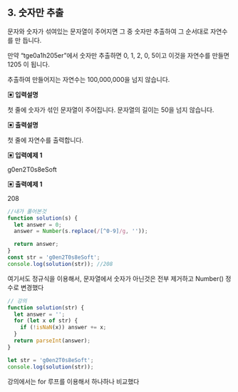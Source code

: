 ## 3\. 숫자만 추출

문자와 숫자가 섞여있는 문자열이 주어지면 그 중 숫자만 추출하여 그 순서대로 자연수를 만 듭니다.

만약 “tge0a1h205er”에서 숫자만 추출하면 0, 1, 2, 0, 5이고 이것을 자연수를 만들면 1205 이 됩니다.

추출하여 만들어지는 자연수는 100,000,000을 넘지 않습니다.

**▣ 입력설명**

첫 줄에 숫자가 섞인 문자열이 주어집니다. 문자열의 길이는 50을 넘지 않습니다.

**▣ 출력설명**

첫 줄에 자연수를 출력합니다.

**▣ 입력예제 1**

g0en2T0s8eSoft

**▣ 출력예제 1**

208

```javascript
//내가 풀어본것
function solution(s) {
  let answer = 0;
  answer = Number(s.replace(/[^0-9]/g, ''));

  return answer;
}
const str = 'g0en2T0s8eSoft';
console.log(solution(str)); //208
```

여기서도 정규식을 이용해서, 문자열에서 숫자가 아닌것은 전부 제거하고 Number() 정수로 변경했다

```javascript
// 강의
function solution(str) {
  let answer = '';
  for (let x of str) {
    if (!isNaN(x)) answer += x;
  }
  return parseInt(answer);
}

let str = 'g0en2T0s8eSoft';
console.log(solution(str));
```

강의에서는 for 루프를 이용해서 하나하나 비교했다
